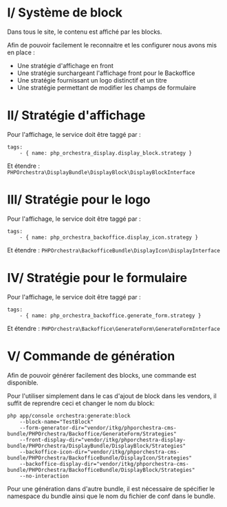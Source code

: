 # I/ Système de block

Dans tous le site, le contenu est affiché par les blocks.

Afin de pouvoir facilement le reconnaitre et les configurer nous avons mis en place : 

  - Une stratégie d'affichage en front
  - Une stratégie surchargeant l'affichage front pour le Backoffice
  - Une stratégie fournissant un logo distinctif et un titre
  - Une stratégie permettant de modifier les champs de formulaire

# II/ Stratégie d'affichage

Pour l'affichage, le service doit être taggé par : 

    tags:
        - { name: php_orchestra_display.display_block.strategy }

Et étendre : `PHPOrchestra\DisplayBundle\DisplayBlock\DisplayBlockInterface`

# III/ Stratégie pour le logo

Pour l'affichage, le service doit être taggé par : 

    tags:
        - { name: php_orchestra_backoffice.display_icon.strategy }

Et étendre : `PHPOrchestra\BackofficeBundle\DisplayIcon\DisplayInterface`

# IV/ Stratégie pour le formulaire

Pour l'affichage, le service doit être taggé par : 

    tags:
        - { name: php_orchestra_backoffice.generate_form.strategy }

Et étendre : `PHPOrchestra\Backoffice\GenerateForm\GenerateFormInterface`

# V/ Commande de génération

Afin de pouvoir générer facilement des blocks, une commande est disponible.

Pour l'utiliser simplement dans le cas d'ajout de block dans les vendors, il suffit de reprendre ceci et changer le nom du block: 

    php app/console orchestra:generate:block 
        --block-name="TestBlock" 
        --form-generator-dir="vendor/itkg/phporchestra-cms-bundle/PHPOrchestra/Backoffice/GenerateForm/Strategies" 
        --front-display-dir="vendor/itkg/phporchestra-display-bundle/PHPOrchestra/DisplayBundle/DisplayBlock/Strategies" 
        --backoffice-icon-dir="vendor/itkg/phporchestra-cms-bundle/PHPOrchestra/BackofficeBundle/DisplayIcon/Strategies" 
        --backoffice-display-dir="vendor/itkg/phporchestra-cms-bundle/PHPOrchestra/BackofficeBundle/DisplayBlock/Strategies" 
        --no-interaction

Pour une génération dans d'autre bundle, il est nécessaire de spécifier le namespace du bundle ainsi que le nom du fichier de conf dans le bundle.
